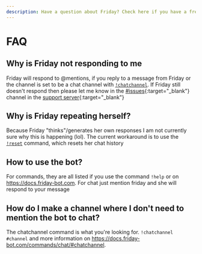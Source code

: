 ```yaml
---
description: Have a question about Friday? Check here if you have a frequently asked question.
---
```


# FAQ

## Why is Friday not responding to me

Friday will respond to @mentions, if you reply to a message from Friday or the channel is set to be a chat channel with [`!chatchannel`](/commands/moderation/#chatchannel). If Friday still doesn't respond then please let me know in the [#issues](https://discord.com/channels/707441352367013899/707518738890620959/872081826229919744){:target="_blank"} channel in the [support server](http://discord.gg/XP4avQ449V){:target="_blank"}

## Why is Friday repeating herself?

Because Friday "thinks"/generates her own responses I am not currently sure why this is happening (lol). The current workaround is to use the [`!reset`](/commands/chat/#reset) command, which resets her chat history


## How to use the bot?

For commands, they are all listed if you use the command `!help` or on <https://docs.friday-bot.com>. For chat just mention friday and she will respond to your message

## How do I make a channel where I don't need to mention the bot to chat?

The chatchannel command is what you're looking for. `!chatchannel #channel` and more information on <https://docs.friday-bot.com/commands/chat/#chatchannel>.
